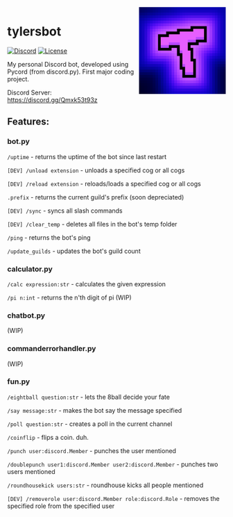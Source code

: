 <img align="right" src="https://raw.githubusercontent.com/tylersfoot/tylersbot/main/assets/icon.png" height="200" width="200">

# tylersbot

[![Discord](https://discordapp.com/api/guilds/962179884627669062/widget.png)]( https://discord.gg/DKpCvsJ4fp)
[![License](https://img.shields.io/badge/license-MIT-green)](LICENSE)

My personal Discord bot, developed using Pycord (from discord.py). First major coding project.

Discord Server: https://discord.gg/Qmxk53t93z

## Features:
### bot.py
`/uptime` - returns the uptime of the bot since last restart

`[DEV] /unload extension` - unloads a specified cog or all cogs

`[DEV] /reload extension` - reloads/loads a specified cog or all cogs

`.prefix` - returns the current guild's prefix (soon depreciated)

`[DEV] /sync` - syncs all slash commands

`[DEV] /clear_temp` - deletes all files in the bot's temp folder

`/ping` - returns the bot's ping

`/update_guilds` - updates the bot's guild count

### calculator.py
`/calc expression:str` - calculates the given expression

`/pi n:int` - returns the n'th digit of pi (WIP)

### chatbot.py
(WIP)

### commanderrorhandler.py
(WIP)

### fun.py
`/eightball question:str` - lets the 8ball decide your fate

`/say message:str` - makes the bot say the message specified

`/poll question:str` - creates a poll in the current channel

`/coinflip` - flips a coin. duh.

`/punch user:discord.Member` - punches the user mentioned

`/doublepunch user1:discord.Member user2:discord.Member` - punches two users mentioned

`/roundhousekick users:str` - roundhouse kicks all people mentioned

`[DEV] /removerole user:discord.Member role:discord.Role` - removes the specified role from the specified user



<!-- Read the [Contributing Guide](https://pythondiscord.com/pages/contributing/bot/) on our website if you're interested in helping out. -->
